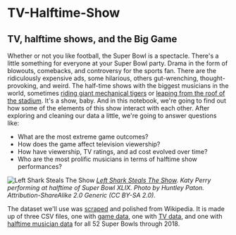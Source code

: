 # TV-Halftime-Show

## TV, halftime shows, and the Big Game
<p>Whether or not you like football, the Super Bowl is a spectacle. There's a little something for everyone at your Super Bowl party. Drama in the form of blowouts, comebacks, and controversy for the sports fan. There are the ridiculously expensive ads, some hilarious, others gut-wrenching, thought-provoking, and weird. The half-time shows with the biggest musicians in the world, sometimes <a href="https://youtu.be/ZD1QrIe--_Y?t=14">riding giant mechanical tigers</a> or <a href="https://youtu.be/mjrdywp5nyE?t=62">leaping from the roof of the stadium</a>. It's a show, baby. And in this notebook, we're going to find out how some of the elements of this show interact with each other. After exploring and cleaning our data a little, we're going to answer questions like:</p>
<ul>
<li>What are the most extreme game outcomes?</li>
<li>How does the game affect television viewership?</li>
<li>How have viewership, TV ratings, and ad cost evolved over time?</li>
<li>Who are the most prolific musicians in terms of halftime show performances?</li>
</ul>
<p><img src="https://assets.datacamp.com/production/project_684/img/left_shark.jpg" alt="Left Shark Steals The Show">
<em><a href="https://www.flickr.com/photos/huntleypaton/16464994135/in/photostream/">Left Shark Steals The Show</a>. Katy Perry performing at halftime of Super Bowl XLIX. Photo by Huntley Paton. Attribution-ShareAlike 2.0 Generic (CC BY-SA 2.0).</em></p>
<p>The dataset we'll use was <a href="https://en.wikipedia.org/wiki/Web_scraping">scraped</a> and polished from Wikipedia. It is made up of three CSV files, one with <a href="https://en.wikipedia.org/wiki/List_of_Super_Bowl_champions">game data</a>, one with <a href="https://en.wikipedia.org/wiki/Super_Bowl_television_ratings">TV data</a>, and one with <a href="https://en.wikipedia.org/wiki/List_of_Super_Bowl_halftime_shows">halftime musician data</a> for all 52 Super Bowls through 2018.
